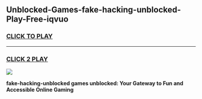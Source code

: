 
## Unblocked-Games-fake-hacking-unblocked-Play-Free-iqvuo
<h3>
<a href="https://premium76.site?title=fake-hacking-unblocked&ref=21A">CLICK TO PLAY</a></h3>
<hr>

<h3>
<a href="https://premium76.site?title=fake-hacking-unblocked&ref=21A">CLICK 2 PLAY</a>
  
</h3>

<a href="https://premium76.site?title=fake-hacking-unblocked&ref=21A"><img src="https://clearcache.store/games.png"></a>


**fake-hacking-unblocked games unblocked: Your Gateway to Fun and Accessible Online Gaming**

